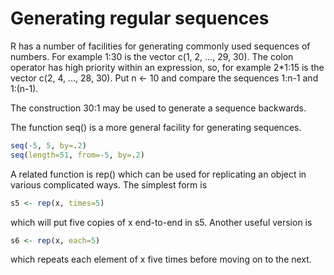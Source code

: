 # Generating regular sequences

R has a number of facilities for generating commonly used sequences of numbers. For example 1:30 is the vector c(1, 2, …, 29, 30). The colon operator has high priority within an expression, so, for example 2*1:15 is the vector c(2, 4, …, 28, 30). Put n <- 10 and compare the sequences 1:n-1 and 1:(n-1).

The construction 30:1 may be used to generate a sequence backwards.

The function seq() is a more general facility for generating sequences.

```R
seq(-5, 5, by=.2)
seq(length=51, from=-5, by=.2)
```

A related function is rep() which can be used for replicating an object in various complicated ways. The simplest form is

```R
s5 <- rep(x, times=5)
```

which will put five copies of x end-to-end in s5. Another useful version is

```R
s6 <- rep(x, each=5)
```

which repeats each element of x five times before moving on to the next.
